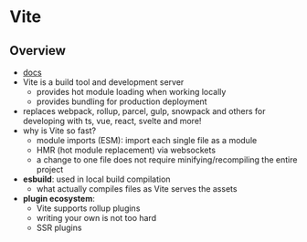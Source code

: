 # Vite

## Overview
* [docs](https://vitejs.dev/guide/)
* Vite is a build tool and development server
	*  provides hot module loading when working locally
	*  provides bundling for production deployment
* replaces webpack, rollup, parcel, gulp, snowpack and others for developing with ts, vue, react, svelte and more!
* why is Vite so fast?
	*  module imports (ESM): import each single file as a module
	*  HMR (hot module replacement) via websockets
	*  a change to one file does not require minifying/recompiling the entire project
* **esbuild**: used in local build compilation
	*  what actually compiles files as Vite serves the assets
* **plugin ecosystem**:
	*  Vite supports rollup plugins
	*  writing your own is not too hard
	*  SSR plugins
